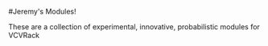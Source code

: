 #Jeremy's Modules!

These are a collection of experimental, innovative, probabilistic modules for VCVRack
